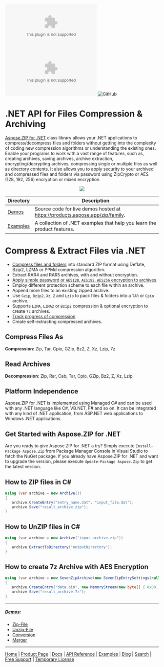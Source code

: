 ![Nuget](https://img.shields.io/nuget/v/Aspose.Zip) ![Nuget](https://img.shields.io/nuget/dt/Aspose.Zip) ![GitHub](https://img.shields.io/github/license/aspose-zip/Aspose.Zip-for-.NET)

# .NET API for Files Compression & Archiving

[Aspose.ZIP for .NET](https://products.aspose.com/zip/net) class library allows your .NET applications to compress/decompress files and folders without getting into the complexity of coding new compression algorithms or understanding the existing ones. Enable your programs to work with a vast range of features, such as, creating archives, saving archives, archive extraction, encrypting/decrypting archives, compressing single or multiple files as well as directory contents. It also allows you to apply security to your archived and compressed files and folders via password using ZipCrypto or AES (128, 192, 256) encryption or mixed encryption.

<p align="center">
<a title="Download complete Aspose.ZIP for .NET source code" href="https://github.com/aspose-zip/Aspose.Zip-for-.NET/archive/master.zip">
	<img src="https://raw.github.com/AsposeExamples/java-examples-dashboard/master/images/downloadZip-Button-Large.png" />
  </a>
</p>

Directory | Description
--------- | -----------
[Demos](Demos)  | Source code for live demos hosted at https://products.aspose.app/zip/family.
[Examples](Examples)  | A collection of .NET examples that help you learn the product features.

# Compress & Extract Files via .NET

- [Compress files and folders]((https://docs.aspose.com/zip/net/compressing-and-decompressing-files/)) into standard ZIP format using Deflate, Bzip2, LZMA or PPMd compression algorithm.
- Extract RAR4 and RAR5 archives, with and without encryption.
- [Apply simple password or `AES128`, `AES192`, `AES256` encryption to archives](https://docs.aspose.com/zip/net/password-protecting-archives/).
- Employ different protection scheme to each file within an archive.
- Append more files to an existing zipped archive.
- Use `Gzip`, `Bzip2`, `Xz`, `Z` and `Lzip` to pack files & folders into a `TAR` or `Cpio` archive.
- Supports `LZMA`, `LZMA2` or `Bzip2`  compression & optional encryption to create `7z` archives.
- [Track progress of compression](https://docs.aspose.com/zip/net/reporting-compression-progress/).
- Create self-extracting compressed archives.

## Compress Files As

**Compression:** Zip, Tar, Cpio, GZip, Bz2, Z, Xz, Lzip, 7z

## Read Archives

**Decompression:** Zip, Rar, Cab, Tar, Cpio, GZip, Bz2, Z, Xz, Lzip

## Platform Independence

Aspose.ZIP for .NET is implemented using Managed C# and can be used with any .NET language like C#, VB.NET, F# and so on. It can be integrated with any kind of .NET application, from ASP.NET web applications to Windows .NET applications. 

## Get Started with Aspose.ZIP for .NET

Are you ready to give Aspose.ZIP for .NET a try? Simply execute `Install-Package Aspose.Zip` from Package Manager Console in Visual Studio to fetch the NuGet package. If you already have Aspose.ZIP for .NET and want to upgrade the version, please execute `Update-Package Aspose.Zip` to get the latest version.

## How to ZIP files in C#

```csharp
using (var archive = new Archive())
{
   archive.CreateEntry("entry_name.dat", "input_file.dat");
   archive.Save("result_archive.zip");
}
```

## How to UnZIP files in C#

```csharp
using (var archive = new Archive("input_archive.zip"))
{
   archive.ExtractToDirectory("outputDirectory");
}
```
 
## How to create 7z Archive with AES Encryption

```csharp
using (var archive = new SevenZipArchive(new SevenZipEntrySettings(null, new SevenZipAESEncryptionSettings("p@s$"))))
{
   archive.CreateEntry("data.bin", new MemoryStream(new byte[] { 0x00, 0xFF }));
   archive.Save("result_archive.7z");
}
```
------------
##### [Demos](https://products.aspose.app/zip/family):
- [Zip-File](https://products.aspose.app/zip/compression)
- [Unzip-File](https://products.aspose.app/zip/extract)
- [Conversion](https://products.aspose.app/zip/conversion)
- [Merger](https://products.aspose.app/zip/merger)
------------
[Home](https://www.aspose.com/) | [Product Page](https://products.aspose.com/zip/net) | [Docs](https://docs.aspose.com/zip/net/) | [API Reference](https://apireference.aspose.com/zip/net) | [Examples](https://github.com/aspose-zip/Aspose.ZIP-for-.NET) | [Blog](https://blog.aspose.com/category/zip/) | [Search](https://search.aspose.com/) | [Free Support](https://forum.aspose.com/c/zip) | [Temporary License](https://purchase.aspose.com/temporary-license)
